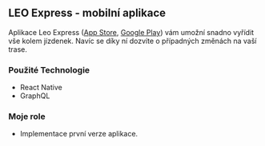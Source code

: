 ## LEO Express - mobilní aplikace
Aplikace Leo Express
([App Store](https://apps.apple.com/cz/app/leo-express/id1356180468),
[Google Play](https://play.google.com/store/apps/details?id=com.leoexpress.leoexpress&hl=cs_CZ))
vám umožní snadno vyřídit vše kolem jízdenek. Navíc se díky ní dozvíte o případných změnách na vaší trase.

### Použité Technologie
 * React Native
 * GraphQL

### Moje role
 * Implementace první verze aplikace.
